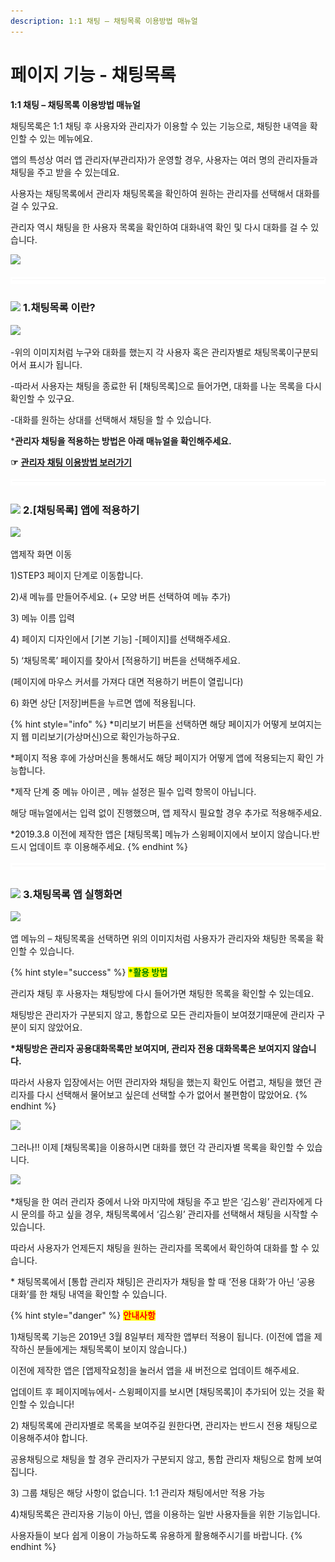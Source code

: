 ```yaml
---
description: 1:1 채팅 – 채팅목록 이용방법 매뉴얼
---
```


# 페이지 기능 - 채팅목록

**1:1 채팅 – 채팅목록 이용방법 매뉴얼**&#x20;

채팅목록은 1:1 채팅 후 사용자와 관리자가 이용할 수 있는 기능으로, 채팅한 내역을 확인할 수 있는 메뉴에요.

앱의 특성상 여러 앱 관리자(부관리자)가 운영할 경우, 사용자는 여러 명의 관리자들과 채팅을 주고 받을 수 있는데요.

사용자는 채팅목록에서 관리자 채팅목록을 확인하여 원하는 관리자를 선택해서 대화를 걸 수 있구요.

관리자 역시 채팅을 한 사용자 목록을 확인하여 대화내역 확인 및 다시 대화를 걸 수 있습니다.

![](https://wp.swing2app.co.kr/wp-content/uploads/2022/07/%EC%8A%A4%EC%9C%99%EA%B3%B5%EC%8B%9D%EC%95%B1-%EC%B1%84%ED%8C%85%EB%AA%A9%EB%A1%9D-KR.png)

![](../../../.gitbook/assets/수평성.PNG)

### ![](https://wp.swing2app.co.kr/wp-content/uploads/2018/09/%EB%8B%A8%EB%9D%BD1-1.png) **1.채팅목록 이란?**

![](https://wp.swing2app.co.kr/wp-content/uploads/2022/07/%EC%B1%84%ED%8C%85%EB%AA%A9%EB%A1%9D%ED%99%94%EB%A9%B4.png)

\-위의 이미지처럼 누구와 대화를 했는지 각 사용자 혹은 관리자별로 채팅목록이구분되어서 표시가 됩니다.

\-따라서 사용자는 채팅을 종료한 뒤 \[채팅목록]으로 들어가면, 대화를 나눈 목록을 다시 확인할 수 있구요.

\-대화를 원하는 상대를 선택해서 채팅을 할 수 있습니다.

\***관리자 채팅을 적용하는 방법은 아래 매뉴얼을 확인해주세요.**

**☞** [**관리자 채팅 이용방법 보러가기**](adminchat.md)&#x20;



![](../../../.gitbook/assets/수평성.PNG)

### ![](https://wp.swing2app.co.kr/wp-content/uploads/2018/09/%EB%8B%A8%EB%9D%BD1-1.png) **2.\[채팅목록] 앱에 적용하기**

![](https://wp.swing2app.co.kr/wp-content/uploads/2022/07/%EA%B4%80%EB%A6%AC%EC%9E%90%EC%B1%84%ED%8C%85-%EC%B1%84%ED%8C%85%EB%AA%A9%EB%A1%9D.png)

앱제작 화면 이동

1\)STEP3 페이지 단계로 이동합니다.

2\)새 메뉴를 만들어주세요. (+ 모양 버튼 선택하여 메뉴 추가)

3\) 메뉴 이름 입력

4\) 페이지 디자인에서 \[기본 기능] -\[페이지]를 선택해주세요.&#x20;

5\) ‘채팅목록’ 페이지를 찾아서 \[적용하기] 버튼을 선택해주세요.&#x20;

(페이지에 마우스 커서를 가져다 대면 적용하기 버튼이 열립니다)

6\) 화면 상단 \[저장]버튼을 누르면 앱에 적용됩니다.&#x20;

{% hint style="info" %}
\*미리보기 버튼을 선택하면 해당 페이지가 어떻게 보여지는지 웹 미리보기(가상머신)으로 확인가능하구요.

\*페이지 적용 후에 가상머신을 통해서도 해당 페이지가 어떻게 앱에 적용되는지 확인 가능합니다.

\*제작 단계 중 메뉴 아이콘 , 메뉴 설정은 필수 입력 항목이 아닙니다.

해당 매뉴얼에서는 입력 없이 진행했으며, 앱 제작시 필요할 경우 추가로 적용해주세요.

\*2019.3.8 이전에 제작한 앱은 \[채팅목록] 메뉴가 스윙페이지에서 보이지 않습니다.반드시 업데이트 후 이용해주세요.
{% endhint %}

![](../../../.gitbook/assets/수평성.PNG)

### ![](https://wp.swing2app.co.kr/wp-content/uploads/2018/09/%EB%8B%A8%EB%9D%BD1-1.png) **3.채팅목록 앱 실행화면**

![](https://wp.swing2app.co.kr/wp-content/uploads/2019/03/%EC%B1%84%ED%8C%85%EB%AA%A9%EB%A1%9D3-1.png)

앱 메뉴의 – 채팅목록을 선택하면 위의 이미지처럼 사용자가 관리자와 채팅한 목록을 확인할 수 있습니다.

{% hint style="success" %}
<mark style="color:green;">**\*활용 방법**</mark>



관리자 채팅 후 사용자는 채팅방에 다시 들어가면 채팅한 목록을 확인할 수 있는데요.

채팅방은 관리자가 구분되지 않고, 통합으로 모든 관리자들이 보여졌기때문에 관리자 구분이 되지 않았어요.

**\*채팅방은 관리자 공용대화목록만 보여지며, 관리자 전용 대화목록은 보여지지 않습니다.**

따라서 사용자 입장에서는 어떤 관리자와 채팅을 했는지 확인도 어렵고, 채팅을 했던 관리자를 다시 선택해서 물어보고 싶은데  선택할 수가 없어서 불편함이 많았어요.
{% endhint %}



![](https://wp.swing2app.co.kr/wp-content/uploads/2019/03/%EC%B1%84%ED%8C%85%EB%AA%A9%EB%A1%9D4.png)

그러나!! 이제 \[채팅목록]을 이용하시면 대화를 했던 각 관리자별 목록을 확인할 수 있습니다.



![](https://wp.swing2app.co.kr/wp-content/uploads/2019/03/%EB%85%B9%ED%99%94\_2019\_03\_12\_17\_14\_21\_497.gif)

\*채팅을 한 여러 관리자 중에서 나와 마지막에 채팅을 주고 받은 ‘김스윙’ 관리자에게 다시 문의를 하고 싶을 경우, 채팅목록에서 ‘김스윙’ 관리자를 선택해서 채팅을 시작할 수 있습니다.

따라서 사용자가 언제든지 채팅을 원하는 관리자를 목록에서 확인하여 대화를 할 수 있습니다.

\* 채팅목록에서 \[통합 관리자 채팅]은 관리자가 채팅을 할 때 ‘전용 대화’가 아닌 ‘공용 대화’를 한 채팅 내역을 확인할 수 있습니다.



{% hint style="danger" %}
<mark style="color:red;">**안내사항**</mark>



1\)채팅목록 기능은 2019년 3월 8일부터 제작한 앱부터 적용이 됩니다. (이전에 앱을 제작하신 분들에게는 채팅목록이 보이지 않습니다.)

이전에 제작한 앱은 \[앱제작요청]을 눌러서 앱을 새 버전으로 업데이트 해주세요.

업데이트 후 페이지메뉴에서- 스윙페이지를 보시면 \[채팅목록]이 추가되어 있는 것을 확인할 수 있습니다!

2\) 채팅목록에 관리자별로 목록을 보여주길 원한다면, 관리자는 반드시 전용 채팅으로 이용해주셔야 합니다.

공용채팅으로 채팅을 할 경우 관리자가 구분되지 않고, 통합 관리자 채팅으로 함께 보여집니다.

3\) 그룹 채팅은 해당 사항이 없습니다. 1:1 관리자 채팅에서만 적용 가능

4\)채팅목록은 관리자용 기능이 아닌, 앱을 이용하는 일반 사용자들을 위한 기능입니다.

사용자들이 보다 쉽게 이용이 가능하도록 유용하게 활용해주시기를 바랍니다.
{% endhint %}

